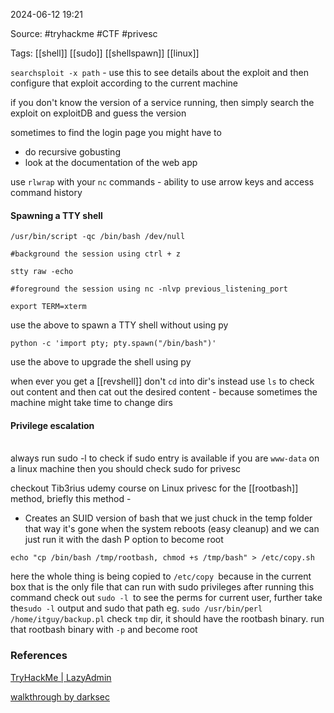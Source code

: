 
2024-06-12 19:21

Source: #tryhackme #CTF #privesc 

Tags: [[shell]] [[sudo]] [[shellspawn]] [[linux]]

`searchsploit -x path` - use this to see details about the exploit and then configure that exploit according to the current machine

if you don't know the version of a service running, then simply search the exploit on exploitDB and guess the version 

sometimes to find the login page you might have to 
- do recursive gobusting 
- look at the documentation of the web app

use `rlwrap` with your `nc` commands - ability to use arrow keys and access command history 
#### Spawning a TTY shell

```
/usr/bin/script -qc /bin/bash /dev/null

#background the session using ctrl + z

stty raw -echo

#foreground the session using nc -nlvp previous_listening_port 

export TERM=xterm
```
use the above to spawn a TTY shell without using py

```
python -c 'import pty; pty.spawn("/bin/bash")'
```
use the above to upgrade the shell using py 

when ever you get a [[revshell]] don't `cd` into dir's instead use `ls` to check out content and then cat out the desired content - because sometimes the machine might take time to change dirs
#### Privilege escalation 
\
always run sudo -l to check if sudo entry is available 
if you are `www-data` on a linux machine then you should check sudo for privesc

checkout Tib3rius udemy course on Linux privesc for the [[rootbash]] method, briefly this method - 
- Creates an SUID version of bash that we just chuck in the temp folder that way it's gone when the system reboots (easy cleanup) and we can just run it with the dash P option to become root

```
echo "cp /bin/bash /tmp/rootbash, chmod +s /tmp/bash" > /etc/copy.sh
```

here the whole thing is being copied to `/etc/copy `because in the current box that is the only file that can run with sudo privileges
after running this command check out `sudo -l `to see the perms for current user, further take the`sudo -l` output and sudo that path 
eg. `sudo /usr/bin/perl /home/itguy/backup.pl`
check `tmp` dir, it should have the rootbash binary. run that rootbash binary with `-p` and become root


### References

[TryHackMe | LazyAdmin](https://tryhackme.com/r/room/lazyadmin)

[walkthrough by darksec](https://www.youtube.com/watch?v=Tf8mMs0lvPA)